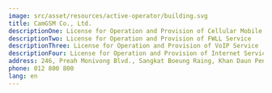 ```yaml
---
image: src/asset/resources/active-operator/building.svg
title: CamGSM Co., Ltd.
descriptionOne: License for Operation and Provision of Cellular Mobile Service
descriptionTwo: License for Operation and Provision of FWLL Service
descriptionThree: License for Operation and Provision of VoIP Service
descriptionFour: License for Operation and Provision of Internet Service
address: 246, Preah Monivong Blvd., Sangkat Boeung Raing, Khan Daun Penh, Phnom Penh
phone: 012 800 800
lang: en
---
```

